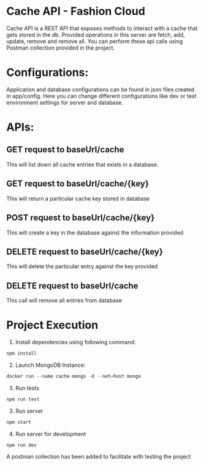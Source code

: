# Cache API - Fashion Cloud

Cache API is a REST API that exposes methods to interact with a cache that gets stored in the db.
Provided operations in this server are fetch, add, update, remove and remove all. You can perform these api calls using Postman collection provided in the project.

# Configurations:

Application and database configurations can be found in json files created in app/config. Here you can change different configurations like dev or test environment settings for server and database.

# APIs:

## GET request to baseUrl/cache

This will list down all cache entries that exists in a database.

## GET request to baseUrl/cache/{key}

This will return a particular cache key stored in database

## POST request to baseUrl/cache/{key}

This will create a key in the database against the information provided

## DELETE request to baseUrl/cache/{key}

This will delete the particular entry against the key provided

## DELETE request to baseUrl/cache

This call will remove all entries from database

# Project Execution

1) Install dependencies using following command:
```javascript
npm install
```

2) Launch MongoDB Instance:
```javascript
docker run --name cache-mongo -d --net=host mongo
```

3) Run tests
```javascript
npm run test
```

3) Run server
```javascript
npm start
```

4) Run server for development
```javascript
npm run dev
```
A postman collection has been added to facilitate with testing the project